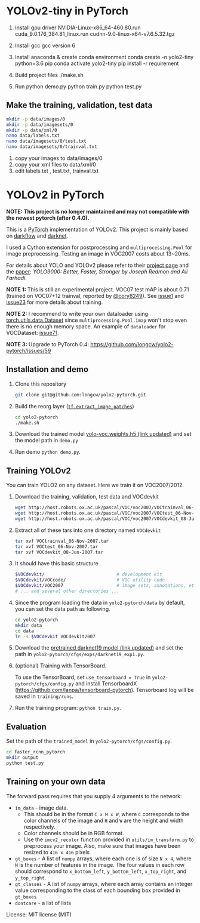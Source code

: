 # YOLOv2-tiny in PyTorch
1. Install gpu driver 
NVIDIA-Linux-x86_64-460.80.run
cuda_9.0.176_384.81_linux.run
cudnn-9.0-linux-x64-v7.6.5.32.tgz

2. Install gcc
gcc version 6

3. Install anaconda & create conda environment
conda create -n yolo2-tiny python=3.6 pip
conda activate yolo2-tiny
pip install -r requirement

4. Build project files 
./make.sh

5. Run
python demo.py
python train.py
python test.py

## Make the training, validation, test data
```bash
mkdir -p data/images/0
mkdir -p data/imagesets/0
mkdir -p data/xml/0
nano data/labels.txt
nano data/imagesets/0/test.txt
nano data/imagesets/0/trainval.txt
```
1. copy your images to data/images/0
2. copy your xml files to data/xml/0
3. edit labels.txt , test.txt, trainval.txt 


# YOLOv2 in PyTorch
**NOTE: This project is no longer maintained and may not compatible with the newest pytorch (after 0.4.0).**

This is a [PyTorch](https://github.com/pytorch/pytorch)
implementation of YOLOv2.
This project is mainly based on [darkflow](https://github.com/thtrieu/darkflow)
and [darknet](https://github.com/pjreddie/darknet).

I used a Cython extension for postprocessing and 
`multiprocessing.Pool` for image preprocessing.
Testing an image in VOC2007 costs about 13~20ms.

For details about YOLO and YOLOv2 please refer to their [project page](https://pjreddie.com/darknet/yolo/) 
and the [paper](https://arxiv.org/abs/1612.08242):
*YOLO9000: Better, Faster, Stronger by Joseph Redmon and Ali Farhadi*.

**NOTE 1:**
This is still an experimental project.
VOC07 test mAP is about 0.71 (trained on VOC07+12 trainval,
reported by [@cory8249](https://github.com/longcw/yolo2-pytorch/issues/23)).
See [issue1](https://github.com/longcw/yolo2-pytorch/issues/1) 
and [issue23](https://github.com/longcw/yolo2-pytorch/issues/23)
for more details about training.

**NOTE 2:**
I recommend to write your own dataloader using [torch.utils.data.Dataset](http://pytorch.org/docs/data.html)
since `multiprocessing.Pool.imap` won't stop even there is no enough memory space. 
An example of `dataloader` for VOCDataset: [issue71](https://github.com/longcw/yolo2-pytorch/issues/71).

**NOTE 3:**
Upgrade to PyTorch 0.4: https://github.com/longcw/yolo2-pytorch/issues/59



## Installation and demo
1. Clone this repository
    ```bash
    git clone git@github.com:longcw/yolo2-pytorch.git
    ```

2. Build the reorg layer ([`tf.extract_image_patches`](https://www.tensorflow.org/api_docs/python/tf/extract_image_patches))
    ```bash
    cd yolo2-pytorch
    ./make.sh
    ```
3. Download the trained model [yolo-voc.weights.h5 (link updated)](https://drive.google.com/file/d/0B4pXCfnYmG1WUUdtRHNnLWdaMEU/view?usp=sharing&resourcekey=0-P9etgQJ4Mc9zOJ77qopoDw) 
and set the model path in `demo.py`
4. Run demo `python demo.py`. 

## Training YOLOv2
You can train YOLO2 on any dataset. Here we train it on VOC2007/2012.

1. Download the training, validation, test data and VOCdevkit

    ```bash
    wget http://host.robots.ox.ac.uk/pascal/VOC/voc2007/VOCtrainval_06-Nov-2007.tar
    wget http://host.robots.ox.ac.uk/pascal/VOC/voc2007/VOCtest_06-Nov-2007.tar
    wget http://host.robots.ox.ac.uk/pascal/VOC/voc2007/VOCdevkit_08-Jun-2007.tar
    ```

2. Extract all of these tars into one directory named `VOCdevkit`

    ```bash
    tar xvf VOCtrainval_06-Nov-2007.tar
    tar xvf VOCtest_06-Nov-2007.tar
    tar xvf VOCdevkit_08-Jun-2007.tar
    ```

3. It should have this basic structure

    ```bash
    $VOCdevkit/                           # development kit
    $VOCdevkit/VOCcode/                   # VOC utility code
    $VOCdevkit/VOC2007                    # image sets, annotations, etc.
    # ... and several other directories ...
    ```
    
4. Since the program loading the data in `yolo2-pytorch/data` by default,
you can set the data path as following.
    ```bash
    cd yolo2-pytorch
    mkdir data
    cd data
    ln -s $VOCdevkit VOCdevkit2007
    ```
    
5. Download the [pretrained darknet19 model (link updated)](https://drive.google.com/file/d/0B4pXCfnYmG1WRG52enNpcV80aDg/view?usp=sharing&resourcekey=0-LUq4HFw9tSLKqMcPZeWsaQ)
and set the path in `yolo2-pytorch/cfgs/exps/darknet19_exp1.py`.

7. (optional) Training with TensorBoard.

    To use the TensorBoard, 
    set `use_tensorboard = True` in `yolo2-pytorch/cfgs/config.py`
    and install TensorboardX (https://github.com/lanpa/tensorboard-pytorch).
    Tensorboard log will be saved in `training/runs`.


6. Run the training program: `python train.py`.


## Evaluation

Set the path of the `trained_model` in `yolo2-pytorch/cfgs/config.py`.
```bash
cd faster_rcnn_pytorch
mkdir output
python test.py
```
## Training on your own data

The forward pass requires that you supply 4 arguments to the network:

- `im_data` - image data.  
  - This should be in the format `C x H x W`, where `C` corresponds to the color channels of the image and `H` and `W` are the height and width respectively.  
  - Color channels should be in RGB format.  
  - Use the `imcv2_recolor` function provided in `utils/im_transform.py` to preprocess your image.  Also, make sure that images have been resized to `416 x 416` pixels
- `gt_boxes` - A list of `numpy` arrays, where each one is of size `N x 4`, where `N` is the number of features in the image.  The four values in each row should correspond to `x_bottom_left`, `y_bottom_left`, `x_top_right`, and `y_top_right`.  
- `gt_classes` - A list of `numpy` arrays, where each array contains an integer value corresponding to the class of each bounding box provided in `gt_boxes`
- `dontcare` - a list of lists

License: MIT license (MIT)
